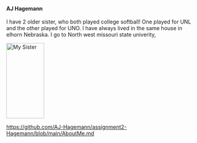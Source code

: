 #### AJ Hagemann

<p> I have 2 older sister, who both played college softball! One played for UNL and the other played for UNO. I have always lived in the same house in elhorn Nebraska. I go to North west missouri state univerity, </p>

<img src=Desktop\download.jfif height="200" width="100" alt="My Sister">

<a href=" AboutMe"> https://github.com/AJ-Hagemann/assignment2-Hagemann/blob/main/AboutMe.md</a>